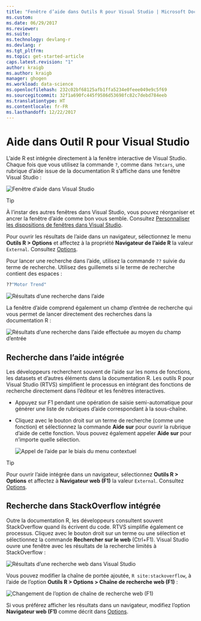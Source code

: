 ```yaml
---
title: "Fenêtre d’aide dans Outils R pour Visual Studio | Microsoft Docs"
ms.custom: 
ms.date: 06/29/2017
ms.reviewer: 
ms.suite: 
ms.technology: devlang-r
ms.devlang: r
ms.tgt_pltfrm: 
ms.topic: get-started-article
caps.latest.revision: "1"
author: kraigb
ms.author: kraigb
manager: ghogen
ms.workload: data-science
ms.openlocfilehash: 232c02bf68125afb1ffa5234e0feee049e9c5f69
ms.sourcegitcommit: 32f1a690fc445f9586d53698fc82c7debd784eeb
ms.translationtype: HT
ms.contentlocale: fr-FR
ms.lasthandoff: 12/22/2017
---
```

# <a name="help-in-r-tools-for-visual-studio"></a>Aide dans Outil R pour Visual Studio

L’aide R est intégrée directement à la fenêtre interactive de Visual Studio. Chaque fois que vous utilisez la commande `?`, comme dans `?mtcars`, une rubrique d’aide issue de la documentation R s’affiche dans une fenêtre Visual Studio :

![Fenêtre d’aide dans Visual Studio](media/help-window.png)

> [!Tip]
> À l’instar des autres fenêtres dans Visual Studio, vous pouvez réorganiser et ancrer la fenêtre d’aide comme bon vous semble. Consultez [Personnaliser les dispositions de fenêtres dans Visual Studio](../ide/customizing-window-layouts-in-visual-studio.md).
>
> Pour ouvrir les résultats de l’aide dans un navigateur, sélectionnez le menu **Outils R > Options** et affectez à la propriété **Navigateur de l’aide R** la valeur `External`. Consultez [Options](options.md).

Pour lancer une recherche dans l’aide, utilisez la commande `??` suivie du terme de recherche. Utilisez des guillemets si le terme de recherche contient des espaces :

```R
??"Motor Trend"
```

![Résultats d’une recherche dans l’aide](media/help-search1.png)

La fenêtre d’aide comprend également un champ d’entrée de recherche qui vous permet de lancer directement des recherches dans la documentation R :

![Résultats d’une recherche dans l’aide effectuée au moyen du champ d’entrée](media/help-search2.png)

## <a name="integrated-help-lookup"></a>Recherche dans l’aide intégrée

Les développeurs recherchent souvent de l’aide sur les noms de fonctions, les datasets et d’autres éléments dans la documentation R. Les outils R pour Visual Studio (RTVS) simplifient le processus en intégrant des fonctions de recherche directement dans l’éditeur et les fenêtres interactives.

- Appuyez sur F1 pendant une opération de saisie semi-automatique pour générer une liste de rubriques d’aide correspondant à la sous-chaîne.
- Cliquez avec le bouton droit sur un terme de recherche (comme une fonction) et sélectionnez la commande **Aide sur** pour ouvrir la rubrique d’aide de cette fonction. Vous pouvez également appeler **Aide sur** pour n’importe quelle sélection.

    ![Appel de l’aide par le biais du menu contextuel](media/help-right-click.png)

> [!Tip]
> Pour ouvrir l’aide intégrée dans un navigateur, sélectionnez **Outils R > Options** et affectez à **Navigateur web (F1)** la valeur `External`. Consultez [Options](options.md).

## <a name="integrated-stackoverflow-search"></a>Recherche dans StackOverflow intégrée

Outre la documentation R, les développeurs consultent souvent StackOverflow quand ils écrivent du code. RTVS simplifie également ce processus. Cliquez avec le bouton droit sur un terme ou une sélection et sélectionnez la commande **Rechercher sur le web** (Ctrl+F1). Visual Studio ouvre une fenêtre avec les résultats de la recherche limités à StackOverflow :

![Résultats d’une recherche web dans Visual Studio](media/help-web-search-results.png)

Vous pouvez modifier la chaîne de portée ajoutée, `R site:stackoverflow`, à l’aide de l’option **Outils R > Options > Chaîne de recherche web (F1)** :

![Changement de l’option de chaîne de recherche web (F1)](media/options-dialog.png)

Si vous préférez afficher les résultats dans un navigateur, modifiez l’option **Navigateur web (F1)** comme décrit dans [Options](options.md).
